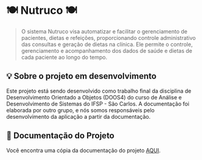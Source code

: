 # 🍽 Nutruco 🍽

> O sistema Nutruco visa automatizar e facilitar o gerenciamento de pacientes, dietas e refeições, proporcionando controle administrativo das consultas e geração de dietas na clínica. Ele permite o controle, gerenciamento e acompanhamento dos dados de saúde e dietas de cada paciente ao longo do tempo.

## 💡 Sobre o projeto em desenvolvimento

Este projeto está sendo desenvolvido como trabalho final da disciplina de Desenvolvimento Orientado a Objetos (DOOS4) do curso de Análise e Desenvolvimento de Sistemas do IFSP - São Carlos. A documentação foi elaborada por outro grupo, e nós somos responsáveis pelo desenvolvimento da aplicação a partir da documentação.

## 📃 Documentação do Projeto

Você encontra uma cópia da documentação do projeto [AQUI](resources/docs/Nutruco.pdf).
